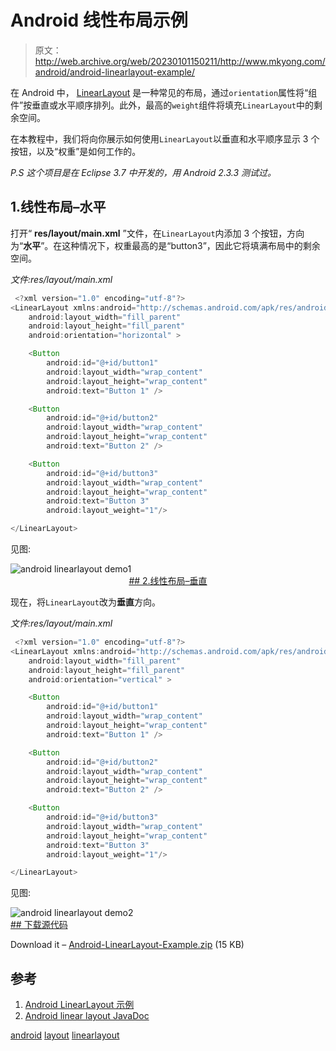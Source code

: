 # Android 线性布局示例

> 原文：<http://web.archive.org/web/20230101150211/http://www.mkyong.com/android/android-linearlayout-example/>

在 Android 中， [LinearLayout](http://web.archive.org/web/20190223082342/http://developer.android.com/reference/android/widget/LinearLayout.html) 是一种常见的布局，通过`orientation`属性将“组件”按垂直或水平顺序排列。此外，最高的`weight`组件将填充`LinearLayout`中的剩余空间。

在本教程中，我们将向你展示如何使用`LinearLayout`以垂直和水平顺序显示 3 个按钮，以及“权重”是如何工作的。

*P.S 这个项目是在 Eclipse 3.7 中开发的，用 Android 2.3.3 测试过。*

## 1.线性布局–水平

打开“ **res/layout/main.xml** ”文件，在`LinearLayout`内添加 3 个按钮，方向为“**水平**”。在这种情况下，权重最高的是“button3”，因此它将填满布局中的剩余空间。

*文件:res/layout/main.xml*

```java
 <?xml version="1.0" encoding="utf-8"?>
<LinearLayout xmlns:android="http://schemas.android.com/apk/res/android"
    android:layout_width="fill_parent"
    android:layout_height="fill_parent"
    android:orientation="horizontal" >

    <Button
        android:id="@+id/button1"
        android:layout_width="wrap_content"
        android:layout_height="wrap_content"
        android:text="Button 1" />

    <Button
        android:id="@+id/button2"
        android:layout_width="wrap_content"
        android:layout_height="wrap_content"
        android:text="Button 2" />

    <Button
        android:id="@+id/button3"
        android:layout_width="wrap_content"
        android:layout_height="wrap_content"
        android:text="Button 3" 
        android:layout_weight="1"/>

</LinearLayout> 
```

见图:

![android linearlayout demo1](img/e3ff32f4c2f6ade31edcabfb54ec167e.png "android-linearlayout-horizontal") <ins class="adsbygoogle" style="display:block; text-align:center;" data-ad-format="fluid" data-ad-layout="in-article" data-ad-client="ca-pub-2836379775501347" data-ad-slot="6894224149">## 2.线性布局–垂直

现在，将`LinearLayout`改为**垂直**方向。

*文件:res/layout/main.xml*

```java
 <?xml version="1.0" encoding="utf-8"?>
<LinearLayout xmlns:android="http://schemas.android.com/apk/res/android"
    android:layout_width="fill_parent"
    android:layout_height="fill_parent"
    android:orientation="vertical" >

    <Button
        android:id="@+id/button1"
        android:layout_width="wrap_content"
        android:layout_height="wrap_content"
        android:text="Button 1" />

    <Button
        android:id="@+id/button2"
        android:layout_width="wrap_content"
        android:layout_height="wrap_content"
        android:text="Button 2" />

    <Button
        android:id="@+id/button3"
        android:layout_width="wrap_content"
        android:layout_height="wrap_content"
        android:text="Button 3" 
        android:layout_weight="1"/>

</LinearLayout> 
```

见图:

![android linearlayout demo2](img/f79c128bc7483893f6c89e93182b29e6.png "android-linearlayout-vertical") <ins class="adsbygoogle" style="display:block" data-ad-client="ca-pub-2836379775501347" data-ad-slot="8821506761" data-ad-format="auto" data-ad-region="mkyongregion">## 下载源代码

Download it – [Android-LinearLayout-Example.zip](http://web.archive.org/web/20190223082342/http://www.mkyong.com/wp-content/uploads/2011/12/Android-LinearLayout-Example.zip) (15 KB)

## 参考

1.  [Android LinearLayout 示例](http://web.archive.org/web/20190223082342/http://developer.android.com/resources/tutorials/views/hello-linearlayout.html)
2.  [Android linear layout JavaDoc](http://web.archive.org/web/20190223082342/http://developer.android.com/reference/android/widget/LinearLayout.html)

[android](http://web.archive.org/web/20190223082342/http://www.mkyong.com/tag/android/) [layout](http://web.archive.org/web/20190223082342/http://www.mkyong.com/tag/layout/) [linearlayout](http://web.archive.org/web/20190223082342/http://www.mkyong.com/tag/linearlayout/)







